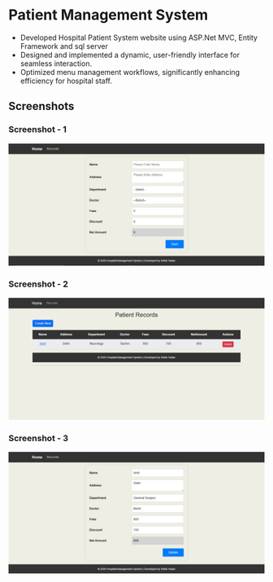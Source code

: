 # Patient Management System
- Developed Hospital Patient System website using ASP.Net MVC, Entity Framework and sql server
- Designed and implemented a dynamic, user-friendly interface for seamless interaction.
- Optimized menu management workflows, significantly enhancing efficiency for hospital staff.

## Screenshots
### Screenshot - 1
![image alt](https://github.com/shlok-2309/HMS-Project/blob/68fdf1c01e4f2c8557895d56c8c7a110fa513aca/Screenshot-1.jpg)

### Screenshot - 2
![image alt](https://github.com/shlok-2309/HMS-Project/blob/44bb552e9b1eb5ee0cf77e24e9a43f6b52cc4eda/Screenshot-2.jpg)

### Screenshot - 3
![image alt](https://github.com/shlok-2309/HMS-Project/blob/cd11aeb73f40f8fc08c4bebfdae6c17ced1692e5/Screenshot-3.jpg)
